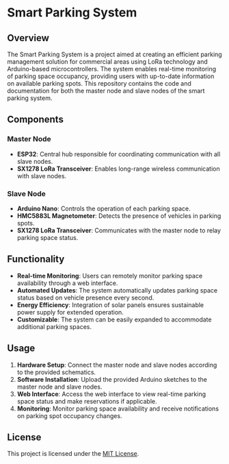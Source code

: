 # Smart Parking System

## Overview
The Smart Parking System is a project aimed at creating an efficient parking management solution for commercial areas using LoRa technology and Arduino-based microcontrollers. The system enables real-time monitoring of parking space occupancy, providing users with up-to-date information on available parking spots. This repository contains the code and documentation for both the master node and slave nodes of the smart parking system.

## Components
### Master Node
- **ESP32**: Central hub responsible for coordinating communication with all slave nodes.
- **SX1278 LoRa Transceiver**: Enables long-range wireless communication with slave nodes.

### Slave Node
- **Arduino Nano**: Controls the operation of each parking space.
- **HMC5883L Magnetometer**: Detects the presence of vehicles in parking spots.
- **SX1278 LoRa Transceiver**: Communicates with the master node to relay parking space status.

## Functionality
- **Real-time Monitoring**: Users can remotely monitor parking space availability through a web interface.
- **Automated Updates**: The system automatically updates parking space status based on vehicle presence every second.
- **Energy Efficiency**: Integration of solar panels ensures sustainable power supply for extended operation.
- **Customizable**: The system can be easily expanded to accommodate additional parking spaces.

## Usage
1. **Hardware Setup**: Connect the master node and slave nodes according to the provided schematics.
2. **Software Installation**: Upload the provided Arduino sketches to the master node and slave nodes.
3. **Web Interface**: Access the web interface to view real-time parking space status and make reservations if applicable.
4. **Monitoring**: Monitor parking space availability and receive notifications on parking spot occupancy changes.

## License
This project is licensed under the [MIT License](LICENSE).


